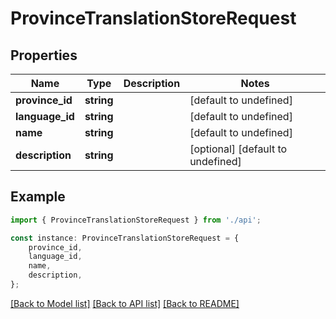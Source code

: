 # ProvinceTranslationStoreRequest


## Properties

Name | Type | Description | Notes
------------ | ------------- | ------------- | -------------
**province_id** | **string** |  | [default to undefined]
**language_id** | **string** |  | [default to undefined]
**name** | **string** |  | [default to undefined]
**description** | **string** |  | [optional] [default to undefined]

## Example

```typescript
import { ProvinceTranslationStoreRequest } from './api';

const instance: ProvinceTranslationStoreRequest = {
    province_id,
    language_id,
    name,
    description,
};
```

[[Back to Model list]](../README.md#documentation-for-models) [[Back to API list]](../README.md#documentation-for-api-endpoints) [[Back to README]](../README.md)
